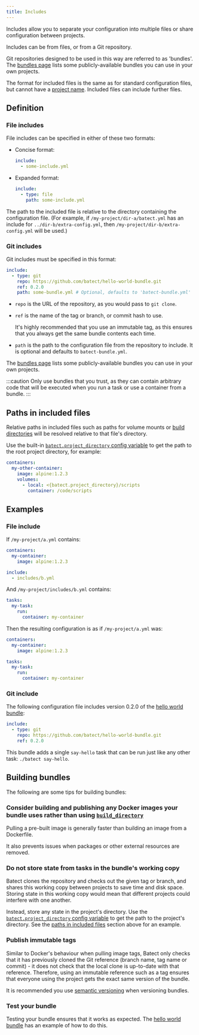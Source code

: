 ```yaml
---
title: Includes
---
```


Includes allow you to separate your configuration into multiple files or share configuration between projects.

Includes can be from files, or from a Git repository.

Git repositories designed to be used in this way are referred to as 'bundles'. The [bundles page](/bundles) lists some publicly-available
bundles you can use in your own projects.

The format for included files is the same as for standard configuration files, but cannot have a [project name](overview.md#project_name).
Included files can include further files.

## Definition

### File includes

File includes can be specified in either of these two formats:

- Concise format:

  ```yaml
  include:
    - some-include.yml
  ```

- Expanded format:

  ```yaml
  include:
    - type: file
      path: some-include.yml
  ```

The path to the included file is relative to the directory containing the configuration file. (For example, if `/my-project/dir-a/batect.yml` has an include
for `../dir-b/extra-config.yml`, then `/my-project/dir-b/extra-config.yml` will be used.)

### Git includes

Git includes must be specified in this format:

```yaml
include:
  - type: git
    repo: https://github.com/batect/hello-world-bundle.git
    ref: 0.2.0
    path: some-bundle.yml # Optional, defaults to 'batect-bundle.yml'
```

- `repo` is the URL of the repository, as you would pass to `git clone`.

- `ref` is the name of the tag or branch, or commit hash to use.

  It's highly recommended that you use an immutable tag, as this ensures that you always get the same bundle contents each time.

- `path` is the path to the configuration file from the repository to include. It is optional and defaults to `batect-bundle.yml`.

The [bundles page](/bundles) lists some publicly-available bundles you can use in your own projects.

:::caution
Only use bundles that you trust, as they can contain arbitrary code that will be executed when you run a task or use a container from a bundle.
:::

## Paths in included files

Relative paths in included files such as paths for volume mounts or [build directories](containers.md#build_directory) will be resolved relative to that file's
directory.

Use the built-in [`batect.project_directory` config variable](config-variables.md#batectproject_directory) to get the path to the root project directory,
for example:

```yaml
containers:
  my-other-container:
    image: alpine:1.2.3
    volumes:
      - local: <{batect.project_directory}/scripts
        container: /code/scripts
```

## Examples

### File include

If `/my-project/a.yml` contains:

```yaml title="/my-project/a.yml"
containers:
  my-container:
    image: alpine:1.2.3

include:
  - includes/b.yml
```

And `/my-project/includes/b.yml` contains:

```yaml title="/my-project/includes/b.yml"
tasks:
  my-task:
    run:
      container: my-container
```

Then the resulting configuration is as if `/my-project/a.yml` was:

```yaml
containers:
  my-container:
    image: alpine:1.2.3

tasks:
  my-task:
    run:
      container: my-container
```

### Git include

The following configuration file includes version 0.2.0 of the [hello world bundle](https://github.com/batect/hello-world-bundle):

```yaml
include:
  - type: git
    repo: https://github.com/batect/hello-world-bundle.git
    ref: 0.2.0
```

This bundle adds a single `say-hello` task that can be run just like any other task: `./batect say-hello`.

## Building bundles

The following are some tips for building bundles:

### Consider building and publishing any Docker images your bundle uses rather than using [`build_directory`](containers.md#build_directory)

Pulling a pre-built image is generally faster than building an image from a Dockerfile.

It also prevents issues when packages or other external resources are removed.

### Do not store state from tasks in the bundle's working copy

Batect clones the repository and checks out the given tag or branch, and shares this working copy between projects to save time and disk space.
Storing state in this working copy would mean that different projects could interfere with one another.

Instead, store any state in the project's directory. Use the [`batect.project_directory` config variable](config-variables.md#batectproject_directory)
to get the path to the project's directory. See the [paths in included files](#paths-in-included-files) section above for an example.

### Publish immutable tags

Similar to Docker's behaviour when pulling image tags, Batect only checks that it has previously cloned the Git reference (branch name, tag name or
commit) - it does not check that the local clone is up-to-date with that reference. Therefore, using an immutable reference such as a tag ensures
that everyone using the project gets the exact same version of the bundle.

It is recommended you use [semantic versioning](https://semver.org/) when versioning bundles.

### Test your bundle

Testing your bundle ensures that it works as expected. The [hello world bundle](https://github.com/batect/hello-world-bundle) has an example
of how to do this.

